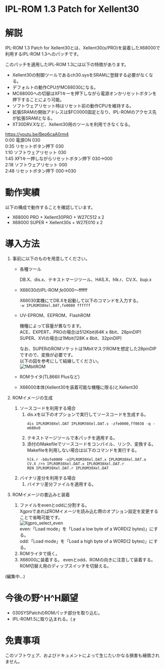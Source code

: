 # IPL-ROM 1.3 Patch for Xellent30

# 解説
IPL-ROM 1.3 Patch for Xellent30とは、Xellent30(s/PRO)を装着したX68000で利用するIPL-ROM 1.3へのパッチです。

このパッチを適用したIPL-ROM 1.3には以下の特徴があります。
* Xellent30の制御ツールであるch30.sysをSRAMに登録する必要がなくなる。
* デフォルトの動作CPUがMC68030になる。
* MC68000への切替はXF1キーを押下しながら電源オンかリセットボタンを押下することにより可能。
* ソフトウェアリセット時はリセット前の動作CPUを維持する。
* 拡張SRAMの開始アドレスは$FC0000固定となり、IPL-ROMのアクセス先が拡張SRAMとなる。
* XT30DRV.Xなど、Xellent30用のツールを利用できなくなる。

https://youtu.be/Bep6caA0rm4  
0:00 電源ON 030  
0:35 リセットボタン押下 030  
1:10 ソフトウェアリセット 030  
1:45 XF1キー押しながらリセットボタン押下 030→000  
2:18 ソフトウェアリセット 000  
2:48 リセットボタン押下 000→030  

# 動作実績
以下の構成で動作することを確認しています。
* X68000 PRO + Xellent30PRO + W27C512 x 2
* X68000 SUPER + Xellent30s + W27E010 x 2

# 導入方法
1. 事前に以下のものを用意してください。
    * 各種ツール

        DB.X、dis.x、テキストマージツール、HAS.X、hlk.r、CV.X、bup.x

    * X68030のIPL-ROM $fe0000～$ffffff

        X68030実機にてDB.Xを起動して以下のコマンドを入力する。  
        ```-w IPLROM30Xel.DAT,fe0000 ffffff```

    * UV-EPROM、EEPROM、FlashROM

        機種によって容量が異なります。  
        ACE、EXPERT、PROの場合は512Kbit(64K x 8bit、28pinDIP)  
        SUPER、XVIの場合は1Mbit(128K x 8bit、32pinDIP)  

        なお、SUPERのROMソケットは1MbitマスクROMを想定した28pinDIPですので、変換が必要です。  
        以下の図を参考にして結線してください。  
        ![1MbitROM](https://user-images.githubusercontent.com/79849812/109984038-bef76880-7d46-11eb-974c-343d74adccec.png)

    * ROMライタ(TL866II Plusなど)
    * X68000本体(Xellent30を装着可能な機種に限る)とXellent30

1. ROMイメージの生成
    1. ソースコードを利用する場合
        1. dis.xを以下のオプションで実行してソースコードを生成する。
            ```
            dis IPLROM30Xel.DAT IPLROM30Xel.DAT.s -zfe0000,ff0038 -q -m680x0
            ```
        1. テキストマージツールで本パッチを適用する。
        1. 添付のMakefileでソースコードをコンパイル、リンク、変換する。
            Makefileを利用しない場合は以下のコマンドを実行する。
            ```
            hlk.r -b0xfe0000 -oIPLROM30Xel.DAT.x IPLROM30Xel.DAT.o
            CV.X /rn IPLROM30Xel.DAT.x IPLROM30Xel.DAT.r
            REN IPLROM30Xel.DAT.r IPLROM30Xel.DAT
            ```
    1. バイナリ差分を利用する場合
        1. バイナリ差分ファイルを適用する。

1. ROMイメージの書込みと装着
    1. ファイルをevenとoddに分割する。</br>
        XgproであればROMイメージを読み込む際のオプション設定を変更することで省略可能です。</br>
        ![Xgpro_select_even](https://user-images.githubusercontent.com/79849812/110272224-031b8f00-800d-11eb-93f1-6bb20c9d2970.png)</br>
        even:「Load mode」を「Load a low byte of a WORD(2 bytes)」にする。</br>
        odd:「Load mode」を「Load a high byte of a WORD(2 bytes)」にする。
    1. ROMライタで焼く。
    1. X68000に装着する。
        evenとodd、ROMの向きに注意して装着する。</br>
        ROM切替え用のディップスイッチを切替える。

(編集中...)

# 今後の野^H^H願望
* 030SYSPatchのROMパッチ部分を取り込む。
* IPL-ROM1.5に取り込まれる。(ォ

# 免責事項
このソフトウェア、およびドキュメントによって生じたいかなる損害も補償されません。
